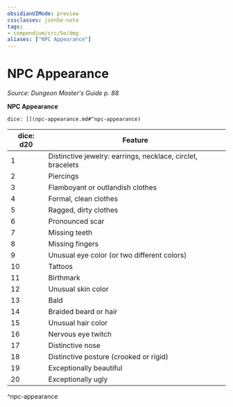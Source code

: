 ```yaml
---
obsidianUIMode: preview
cssclasses: json5e-note
tags:
- compendium/src/5e/dmg
aliases: ["NPC Appearance"]
---
```

# NPC Appearance
*Source: Dungeon Master's Guide p. 88* 

**NPC Appearance**

`dice: [](npc-appearance.md#^npc-appearance)`

| dice: d20 | Feature |
|-----------|---------|
| 1 | Distinctive jewelry: earrings, necklace, circlet, bracelets |
| 2 | Piercings |
| 3 | Flamboyant or outlandish clothes |
| 4 | Formal, clean clothes |
| 5 | Ragged, dirty clothes |
| 6 | Pronounced scar |
| 7 | Missing teeth |
| 8 | Missing fingers |
| 9 | Unusual eye color (or two different colors) |
| 10 | Tattoos |
| 11 | Birthmark |
| 12 | Unusual skin color |
| 13 | Bald |
| 14 | Braided beard or hair |
| 15 | Unusual hair color |
| 16 | Nervous eye twitch |
| 17 | Distinctive nose |
| 18 | Distinctive posture (crooked or rigid) |
| 19 | Exceptionally beautiful |
| 20 | Exceptionally ugly |
^npc-appearance